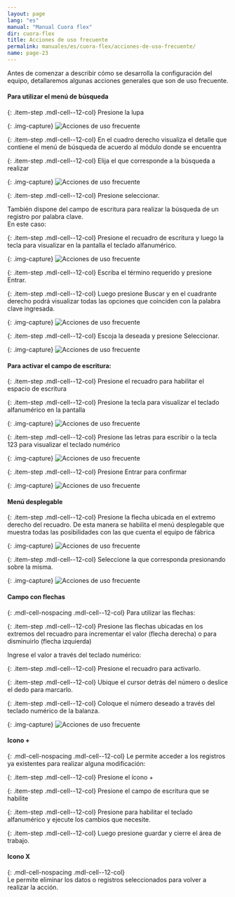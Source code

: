 ```yaml
---
layout: page
lang: "es"
manual: "Manual Cuora flex"
dir: cuora-flex
title: Acciones de uso frecuente
permalink: manuales/es/cuora-flex/acciones-de-uso-frecuente/
name: page-23
---
```

Antes de comenzar a describir cómo se desarrolla la configuración del equipo, detallaremos algunas acciones generales que son de uso frecuente.

#### Para utilizar el menú de búsqueda   

{: .item-step  .mdl-cell--12-col} 
Presione la lupa
    
{: .img-capture}
![Acciones de uso frecuente](../../../../images/es/cuora-flex/cuora-neo-acciones2.png "Acciones de uso frecuente")

{: .item-step  .mdl-cell--12-col} 
En el cuadro derecho visualiza el detalle que contiene el menú de búsqueda de acuerdo al módulo donde se encuentra

{: .item-step  .mdl-cell--12-col} 
Elija el que corresponde a la búsqueda a realizar

{: .img-capture}
![Acciones de uso frecuente](../../../../images/es/cuora-flex/cuora-neo-acciones3.png "Acciones de uso frecuente")

{: .item-step  .mdl-cell--12-col} 
Presione seleccionar. 
    
También dispone del campo de escritura para realizar la búsqueda de un registro por palabra clave.    
En este caso:

{: .item-step  .mdl-cell--12-col} 
Presione el recuadro de escritura y luego la tecla <span class="systel-tecla-11"><span class="path1"></span><span class="path2"></span><span class="path3"></span><span class="path4"></span><span class="path5"></span><span class="path6"></span><span class="path7"></span><span class="path8"></span><span class="path9"></span><span class="path10"></span><span class="path11"></span><span class="path12"></span><span class="path13"></span></span> para visualizar en la pantalla el teclado alfanumérico.

{: .img-capture}
![Acciones de uso frecuente](../../../../images/es/cuora-flex/cuora-neo-acciones4.png "Acciones de uso frecuente")
   
{: .item-step  .mdl-cell--12-col} 
Escriba el término requerido y presione Entrar.   

{: .item-step  .mdl-cell--12-col} 
Luego presione Buscar y en el cuadrante derecho podrá visualizar todas las opciones que coinciden con la palabra clave ingresada.

{: .img-capture}
![Acciones de uso frecuente](../../../../images/es/cuora-flex/cuora-neo-acciones5.png "Acciones de uso frecuente")    

{: .item-step  .mdl-cell--12-col} 
Escoja la deseada y presione Seleccionar.    

{: .img-capture}
![Acciones de uso frecuente](../../../../images/es/cuora-flex/cuora-neo-acciones6.png "Acciones de uso frecuente")    

#### Para activar el campo de escritura:   

{: .item-step  .mdl-cell--12-col} 
Presione el recuadro para habilitar el espacio de escritura

{: .item-step  .mdl-cell--12-col} 
Presione la tecla <span class="systel-tecla-11"><span class="path1"></span><span class="path2"></span><span class="path3"></span><span class="path4"></span><span class="path5"></span><span class="path6"></span><span class="path7"></span><span class="path8"></span><span class="path9"></span><span class="path10"></span><span class="path11"></span><span class="path12"></span><span class="path13"></span></span> para visualizar el teclado alfanumérico en la pantalla

{: .img-capture}
![Acciones de uso frecuente](../../../../images/es/cuora-flex/cuora-neo-acciones7.png "Acciones de uso frecuente")    

{: .item-step  .mdl-cell--12-col} 
Presione las letras para escribir o la tecla 123 para visualizar el teclado numérico 

{: .img-capture}
![Acciones de uso frecuente](../../../../images/es/cuora-flex/cuora-neo-acciones8.png "Acciones de uso frecuente")    

{: .item-step  .mdl-cell--12-col} 
Presione Entrar para confirmar

{: .img-capture}
![Acciones de uso frecuente](../../../../images/es/cuora-flex/cuora-neo-acciones9.png "Acciones de uso frecuente")    

#### Menú desplegable   

{: .item-step  .mdl-cell--12-col} 
Presione la flecha ubicada en el extremo derecho del recuadro. De esta manera se habilita el menú desplegable que muestra todas las posibilidades con las que cuenta el equipo de fábrica

{: .img-capture}
![Acciones de uso frecuente](../../../../images/es/cuora-flex/cuora-neo-acciones10.png "Acciones de uso frecuente")    

{: .item-step  .mdl-cell--12-col} 
Seleccione la que corresponda presionando sobre la misma.

{: .img-capture}
![Acciones de uso frecuente](../../../../images/es/cuora-flex/cuora-neo-acciones11.png "Acciones de uso frecuente")    

#### Campo con flechas   

{: .mdl-cell-nospacing .mdl-cell--12-col}
Para utilizar las flechas:

{: .item-step  .mdl-cell--12-col} 
Presione las flechas ubicadas en los extremos del recuadro para incrementar el valor (flecha derecha) o para disminuirlo (flecha izquierda)   

Ingrese el valor a través del teclado numérico:

{: .item-step  .mdl-cell--12-col} 
Presione el recuadro para activarlo.

{: .item-step  .mdl-cell--12-col} 
Ubique el cursor detrás del número o deslice el dedo para marcarlo.

{: .item-step  .mdl-cell--12-col} 
Coloque el número deseado a través del teclado numérico de la balanza.
 
{: .img-capture}
![Acciones de uso frecuente](../../../../images/es/cuora-flex/cuora-neo-acciones12.png "Acciones de uso frecuente")   

#### Icono +  

{: .mdl-cell-nospacing .mdl-cell--12-col}
Le permite acceder a los registros ya existentes para realizar alguna modificación:

{: .item-step  .mdl-cell--12-col} 
Presione el ícono +

{: .item-step  .mdl-cell--12-col} 
Presione el campo de escritura que se habilite 

{: .item-step  .mdl-cell--12-col} 
Presione <span class="systel-tecla-11"><span class="path1"></span><span class="path2"></span><span class="path3"></span><span class="path4"></span><span class="path5"></span><span class="path6"></span><span class="path7"></span><span class="path8"></span><span class="path9"></span><span class="path10"></span><span class="path11"></span><span class="path12"></span><span class="path13"></span></span> para habilitar el teclado alfanumérico y ejecute los cambios que necesite. 

{: .item-step  .mdl-cell--12-col} 
Luego presione guardar y cierre el área de trabajo.

#### Icono X  

{: .mdl-cell-nospacing .mdl-cell--12-col}   
Le permite eliminar los datos o registros seleccionados para  volver a realizar la acción.

